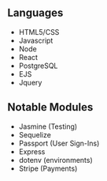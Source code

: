 ## Languages
* HTML5/CSS
* Javascript
* Node
* React
* PostgreSQL
* EJS
* Jquery

## Notable Modules
* Jasmine (Testing)
* Sequelize
* Passport (User Sign-Ins)
* Express 
* dotenv (environments)
* Stripe (Payments)
